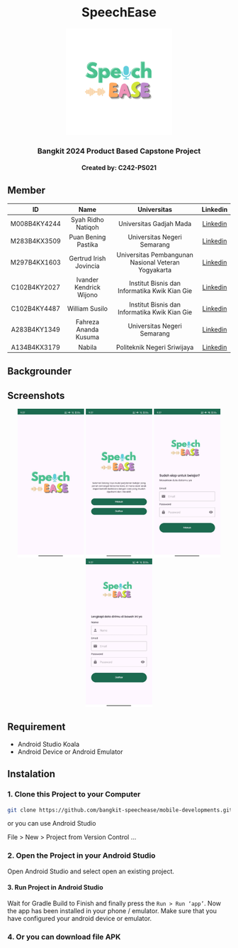 <div align="center">
  <h1>SpeechEase</h1>
  <img src="SpeechEase Logo.PNG" width="240" height="240" alt="SpeechEase" />
  <h3>Bangkit 2024 Product Based Capstone Project</h3>
  <h4>Created by: C242-PS021</h4>
</div>



## Member

|ID|Name|Universitas|Linkedin|
|:-:|:-:|:-:|:-:|
|M008B4KY4244|Syah Ridho Natiqoh|Universitas Gadjah Mada|[Linkedin](linkedin.com/in)|
|M283B4KX3509|Puan Bening Pastika|Universitas Negeri Semarang|[Linkedin](linkedin.com/in/puanbeningpastika/)|
|M297B4KX1603|Gertrud Irish Jovincia|Universitas Pembangunan Nasional Veteran Yogyakarta|[Linkedin](linkedin.com/in)|
|C102B4KY2027|Ivander Kendrick Wijono|Institut Bisnis dan Informatika Kwik Kian Gie|[Linkedin](linkedin.com/in)|
|C102B4KY4487|William Susilo|Institut Bisnis dan Informatika Kwik Kian Gie|[Linkedin](linkedin.com/in)|
|A283B4KY1349|Fahreza Ananda Kusuma|Universitas Negeri Semarang|[Linkedin](linkedin.com/in/fahreza-ananda-kusuma/)|
|A134B4KX3179|Nabila|Politeknik Negeri Sriwijaya|[Linkedin](linkedin.com/in/nabila-229121289/)|



## Backgrounder



## Screenshots
<p align="center">
  <img src="splashscreen.jpg" width="150">
  <img src="welcome.jpg" width="150">
  <img src="login.jpg" width="150">
  <img src="signup.jpg" width="150">
</p>


## Requirement
* Android Studio Koala
* Android Device or Android Emulator



## Instalation

### 1. Clone this Project to your Computer
```bash
git clone https://github.com/bangkit-speechease/mobile-developments.git
```

or you can use Android Studio 

File > New > Project from Version Control ...

### 2. Open the Project in your Android Studio
Open Android Studio and select open an existing project.

#### 3. Run Project in Android Studio
Wait for Gradle Build to Finish and finally press the `Run > Run ‘app’`. Now the app has been installed in your phone / emulator. Make sure that you have configured your android device or emulator.

### 4. Or you can download file APK

